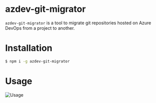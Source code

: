 # azdev-git-migrator

`azdev-git-migrator` is a tool to migrate git repositories hosted on Azure DevOps from a project to another.

Installation
============

```bash
$ npm i -g azdev-git-migrator
```

Usage
=====

![Usage](https://media.giphy.com/media/U9Qenv1m1Wwje8mc4C/giphy.gif)